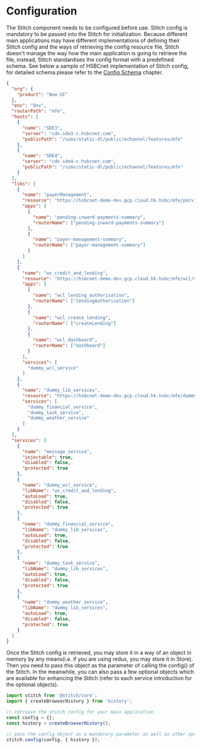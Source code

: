 # Configuration

The Stitch component needs to be configured before use. Stitch config is mandatory to be passed into the Stitch for initialization. Because different main applications may have different implementations of defining their Stitch config and the ways of retrieving the config resource file, Stitch doesn't manage the way how the main application is going to retrieve the file, instead, Stitch standardises the config format with a predefined schema. See below a sample of HSBCnet implementation of Stitch config, for detailed schema please refer to the [Config Schema](https://alm-github.systems.uk.hsbc/Net-UI/stitch/blob/HEAD/docs/3.Config_Schema.md) chapter.

```json
{
  "org": {
    "product": "New UI"
  },
  "env": "Dev",
  "routerPath": "mfe",
  "hosts": [
    {
      "name": "SDE3",
      "server": "cdn.sde3-c.hsbcnet.com",
      "publicPath": "/uims/static-dl/public/echannel/features/mfe"
    },
    {
      "name": "SDE4",
      "server": "cdn.sde4-c.hsbcnet.com",
      "publicPath": "/uims/static-dl/public/echannel/features/mfe"
    }
  ],
  "libs": [
    {
      "name": "payerManagement",
      "resource": "https://hsbcnet-demo-dev.gcp.cloud.hk.hsbc/mfe/pm/v1/remoteEntry.js",
      "apps": [
        {
          "name": "pending-inward-payments-summary",
          "routerName": ["pending-inward-payments-summary"]
        },
        {
          "name": "payer-management-summary",
          "routerName": ["payer-management-summary"]
        }
      ]
    },
    {
      "name": "ws_credit_and_lending",
      "resource": "https://hsbcnet-demo-dev.gcp.cloud.hk.hsbc/mfe/wcl/v1/remoteEntry.js",
      "apps": [
        {
          "name": "wcl_lending_authorisation",
          "routerName": ["lendingAuthorisation"]
        },
        {
          "name": "wcl_create_lending",
          "routerName": ["createLending"]
        },
        {
          "name": "wcl_dashboard",
          "routerName": ["dashboard"]
        }
      ],
      "services": [
        "dummy_wcl_service"
      ]
    },
    {
      "name": "dummy_lib_services",
      "resource": "https://hsbcnet-demo-dev.gcp.cloud.hk.hsbc/mfe/dummy_services/v1/remoteEntry.js",
      "services": [
        "dummy_financial_service",
        "dummy_task_service",
        "dummy_weather_service"
      ]
    }
  ],
  "services": [
    {
      "name": "message_service",
      "injectable": true,
      "disabled": false,
      "protected": true
    },
    {
      "name": "dummy_wcl_service",
      "libName": "ws_credit_and_lending",
      "autoLoad": true,
      "disabled": false,
      "protected": true
    },
    {
      "name": "dummy_financial_service",
      "libName": "dummy_lib_services",
      "autoLoad": true,
      "disabled": false,
      "protected": true
    },
    {
      "name": "dummy_task_service",
      "libName": "dummy_lib_services",
      "autoLoad": true,
      "disabled": false,
      "protected": true
    },
    {
      "name": "dummy_weather_service",
      "libName": "dummy_lib_services",
      "autoLoad": true,
      "disabled": false,
      "protected": true
    }
  ]
}
```

Once the Stitch config is retrieved, you may store it in a way of an object in memory by any means(i.e. if you are using redux, you may store it in Store). Then you need to pass this object as the parameter of calling the config() of the Stitch. In the meanwhile, you can also pass a few optional objects which are available for enhancing the Stitch (refer to each service introduction for the optional objects).

```javascript
import stitch from '@stitch/core';
import { createBrowserHistory } from 'history';

// retrieve the stitch config for your main application
const config = {}; 
const history = createBrowserHistory();

// pass the config object as a mandatory parameter as well as other optional objects
stitch.config(config, { history });
```
